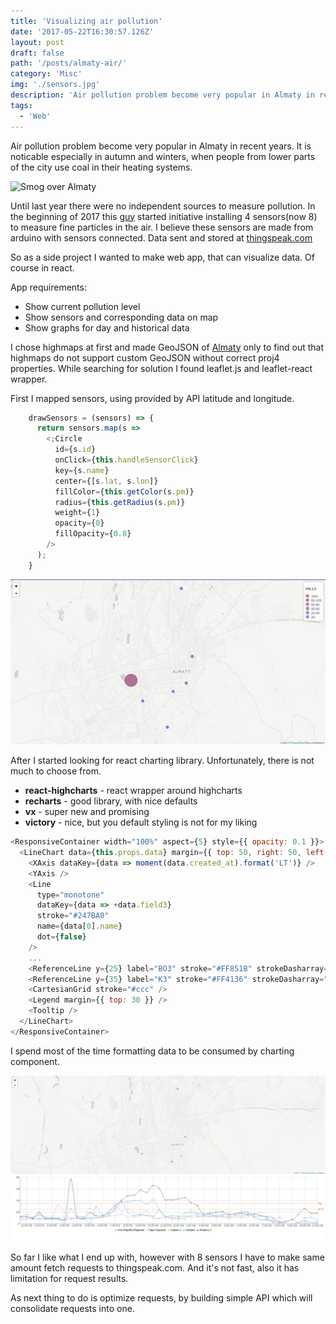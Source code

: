 ```yaml
---
title: 'Visualizing air pollution'
date: '2017-05-22T16:30:57.126Z'
layout: post
draft: false
path: '/posts/almaty-air/'
category: 'Misc'
img: './sensors.jpg'
description: 'Air pollution problem become very popular in Almaty in recent years. It is noticable especially in autumn and winters, when people from lower parts of the city use coal in their heating systems'
tags:
  - 'Web'
---
```


Air pollution problem become very popular in Almaty in recent years. It is noticable especially in autumn and winters, when people from lower parts of the city use coal in their heating systems.

![Smog over Almaty](https://upload.wikimedia.org/wikipedia/commons/thumb/0/02/Smog_over_Almaty.jpg/640px-Smog_over_Almaty.jpg)

Until last year there were no independent sources to measure pollution. In the beginning of 2017 this [guy](https://www.facebook.com/people/Павел-Александров/) started initiative installing 4 sensors(now 8) to measure fine particles in the air. I believe these sensors are made from arduino with sensors connected. Data sent and stored at [thingspeak.com](thingspeak.com/channels/)

So as a side project I wanted to make web app, that can visualize data. Of course in react.

App requirements:

- Show current pollution level
- Show sensors and corresponding data on map
- Show graphs for day and historical data

I chose highmaps at first and made GeoJSON of [Almaty](https://github.com/akilbekov/almaty.geo.json) only to find out that highmaps do not support custom GeoJSON without correct proj4 properties. While searching for solution I found leaflet.js and leaflet-react wrapper.

First I mapped sensors, using provided by API latitude and longitude.

```js
    drawSensors = (sensors) => {
      return sensors.map(s =>
        <;Circle
          id={s.id}
          onClick={this.handleSensorClick}
          key={s.name}
          center={[s.lat, s.lon]}
          fillColor={this.getColor(s.pm)}
          radius={this.getRadius(s.pm)}
          weight={1}
          opacity={0}
          fillOpacity={0.8}
        />
      );
    }
```

![Sensors map](./sensors.jpg)

After I started looking for react charting library. Unfortunately, there is not much to choose from.

- **react-highcharts** - react wrapper around highcharts
- **recharts** - good library, with nice defaults
- **vx** - super new and promising
- **victory** - nice, but you default styling is not for my liking

```js
<ResponsiveContainer width="100%" aspect={5} style={{ opacity: 0.1 }}>
  <LineChart data={this.props.data} margin={{ top: 50, right: 50, left: 0, bottom: 50 }}>
    <XAxis dataKey={data => moment(data.created_at).format('LT')} />
    <YAxis />
    <Line
      type="monotone"
      dataKey={data => +data.field3}
      stroke="#247BA0"
      name={data[0].name}
      dot={false}
    />
    ...
    <ReferenceLine y={25} label="ВОЗ" stroke="#FF851B" strokeDasharray="3 3" />
    <ReferenceLine y={35} label="КЗ" stroke="#FF4136" strokeDasharray="3 3" />
    <CartesianGrid stroke="#ccc" />
    <Legend margin={{ top: 30 }} />
    <Tooltip />
  </LineChart>
</ResponsiveContainer>
```

I spend most of the time formatting data to be consumed by charting component.

![App](./app.jpg)

So far I like what I end up with, however with 8 sensors I have to make same amount fetch requests to thingspeak.com. And it's not fast, also it has limitation for request results.

As next thing to do is optimize requests, by building simple API which will consolidate requests into one.
